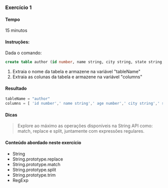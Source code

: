 ### Exercício 1

#### Tempo
15 minutos

#### Instruções:

Dada o comando: 

```sql
create table author (id number, name string, city string, state string, country string)
```

1. Extraia o nome da tabela e armazene na variável "tableName"
2. Extraia as colunas da tabela e armazene na variável "columns"

#### Resultado

```javascript
tableName = "author"
columns = [ 'id number',' name string',' age number',' city string',' state string',' country string']
```

#### Dicas

> Explore ao máximo as operações disponíveis na String API como: match, replace e split, juntamente com expressões regulares.

#### Conteúdo abordado neste exercício

* String
* String.prototype.replace 
* String.prototype.match 
* String.prototype.split
* String.prototype.trim
* RegExp